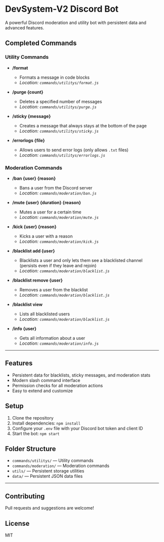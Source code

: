 # DevSystem-V2 Discord Bot

A powerful Discord moderation and utility bot with persistent data and advanced features.

## Completed Commands

### Utility Commands
- **/format**
  - Formats a message in code blocks
  - _Location: `commands/utilitys/format.js`_

- **/purge {count}**
  - Deletes a specified number of messages
  - _Location: `commands/utilitys/purge.js`_

- **/sticky {message}**
  - Creates a message that always stays at the bottom of the page
  - _Location: `commands/utilitys/sticky.js`_

- **/errorlogs {file}**
  - Allows users to send error logs (only allows `.txt` files)
  - _Location: `commands/utilitys/errorlogs.js`_

### Moderation Commands
- **/ban {user} {reason}**
  - Bans a user from the Discord server
  - _Location: `commands/moderation/ban.js`_

- **/mute {user} {duration} {reason}**
  - Mutes a user for a certain time
  - _Location: `commands/moderation/mute.js`_

- **/kick {user} {reason}**
  - Kicks a user with a reason
  - _Location: `commands/moderation/kick.js`_

- **/blacklist add {user}**
  - Blacklists a user and only lets them see a blacklisted channel (persists even if they leave and rejoin)
  - _Location: `commands/moderation/blacklist.js`_
- **/blacklist remove {user}**
  - Removes a user from the blacklist
  - _Location: `commands/moderation/blacklist.js`_
- **/blacklist view**
  - Lists all blacklisted users
  - _Location: `commands/moderation/blacklist.js`_

- **/info {user}**
  - Gets all information about a user
  - _Location: `commands/moderation/info.js`_

---

## Features
- Persistent data for blacklists, sticky messages, and moderation stats
- Modern slash command interface
- Permission checks for all moderation actions
- Easy to extend and customize

## Setup
1. Clone the repository
2. Install dependencies: `npm install`
3. Configure your `.env` file with your Discord bot token and client ID
4. Start the bot: `npm start`

## Folder Structure
- `commands/utilitys/` — Utility commands
- `commands/moderation/` — Moderation commands
- `utils/` — Persistent storage utilities
- `data/` — Persistent JSON data files

---

## Contributing
Pull requests and suggestions are welcome!

## License
MIT 